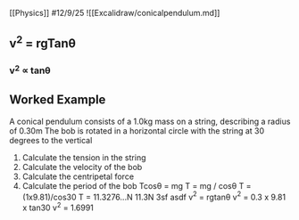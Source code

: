 [[Physics]]
#12/9/25
![[Excalidraw/conicalpendulum.md]]
## v$^2$ = rgTanθ
### v$^2$ ∝ tanθ

## Worked Example
A conical pendulum consists of a 1.0kg mass on a string, describing a radius of 0.30m
The bob is rotated in a horizontal circle with the string at 30 degrees to the vertical
1) Calculate the tension in the string
2) Calculate the velocity of the bob
3) Calculate the centripetal force
4) Calculate the period of the bob
	Tcosθ = mg
	T = mg / cosθ
	T = (1x9.81)/cos30
	T = 11.3276...N 11.3N 3sf
asdf
	v$^2$ = rgtanθ
	v$^2$ = 0.3 x 9.81 x tan30
	v$^2$ = 1.6991